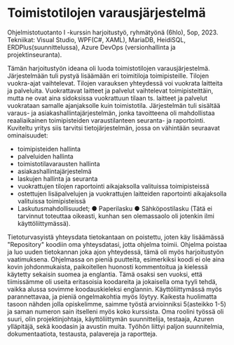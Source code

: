 # Toimistotilojen varausjärjestelmä
Ohjelmistotuotanto I -kurssin harjoitustyö, ryhmätyönä (6hlo), 5op, 2023. Tekniikat: Visual Studio, WPF(C#, XAML), MariaDB, HeidiSQL, ERDPlus(suunnittelussa), Azure DevOps (versionhallinta ja projektinseuranta).

Tämän harjoitustyön ideana oli luoda toimistotilojen varausjärjestelmä. Järjestelmään tuli pystyä lisäämään eri toimitiloja toimipisteille.
Tilojen vuokra-ajat vaihtelevat. Tilojen varauksen yhteydessä voi vuokrata laitteita ja palveluita. Vuokrattavat laitteet ja palvelut vaihtelevat toimipisteittäin, mutta ne ovat aina sidoksissa vuokrattuun tilaan ts. laitteet ja palvelut vuokrataan samalle ajanjaksolle kuin toimistotila. Järjestelmän tuli sisältää varaus- ja asiakashallintajärjestelmän, jonka tavoitteena oli mahdollistaa reaaliaikainen toimipisteiden varaustilanteen seuranta- ja raportointi. Kuviteltu yritys siis tarvitsi tietojärjestelmän, jossa on vähintään seuraavat ominaisuudet:
- toimipisteiden hallinta
- palveluiden hallinta
- toimistotilavarausten hallinta
- asiakashallintajärjestelmä
- laskujen hallinta ja seuranta
- vuokrattujen tilojen raportointi aikajaksolla valituissa
toimipisteissä
- ostettujen lisäpalvelujen ja vuokrattujen laitteiden raportointi aikajaksolla valituissa
toimipisteissä
- Laskutusmahdollisuudet;
● Paperilasku
● Sähköpostilasku (Tätä ei tarvinnut toteuttaa oikeasti, kunhan sen olemassaolo oli jotenkin ilmi käyttöliittymässä).

Tietoturvasyistä yhteysdata tietokantaan on poistettu, joten käy lisäämässä "Repository" koodiin oma yhteysdatasi, jotta ohjelma toimii.
Ohjelma poistaa ja luo uuden tietokannan joka ajon yhteydessä, tämä oli myös harjoitustyön vaatimuksena.
Ohjelmassa on pieniä puutteita, esimerkiksi koodi ei ole aina kovin johdonmukaista, paikoitellen huonosti kommentoitua ja kielessä käytetty sekaisin suomea ja englantia. Tämä osaksi sen vuoksi, että tiimissämme oli useita eritasoisia koodareita ja jokaisella oma tyyli tehdä, vaikka alussa sovimme koodauskieleksi englannin. Käyttöliittymässä myös parannettavaa, ja pieniä ongelmakohtia myös löytyy. Kaikesta huolimatta tasoon nähden jolla opiskelimme, saimme työstä arvioinniksi 5(asteikko 1-5) ja saman numeron sain itselleni myös koko kurssista.
Oma roolini työssä oli suuri, olin projektinjohtaja, käyttöliittymän suunnittelija, testaaja, Azuren ylläpitäjä, sekä koodasin ja avustin muita. Työhön liittyi paljon suunnitelmia, dokumentaatiota, testausta, palavereja ja raportteja.
